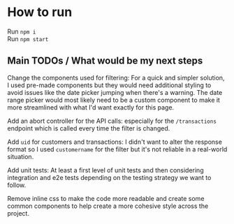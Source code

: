 # How to run

Run `npm i`  
Run `npm start`

## Main TODOs / What would be my next steps

Change the components used for filtering: For a quick and simpler solution, I used pre-made components but they would need additional styling to avoid issues like the date picker jumping when there's a warning. The date range picker would most likely need to be a custom component to make it more streamlined with what I'd want exactly for this page.

Add an abort controller for the API calls: especially for the `/transactions` endpoint which is called every time the filter is changed.

Add `uid` for customers and transactions: I didn't want to alter the response format so I used `customername` for the filter but it's not reliable in a real-world situation.

Add unit tests: At least a first level of unit tests and then considering integration and e2e tests depending on the testing strategy we want to follow.

Remove inline css to make the code more readable and create some common components to help create a more cohesive style across the project.



